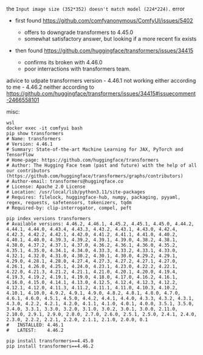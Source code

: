 the `Input image size (352*352) doesn't match model (224*224).` error

- first found https://github.com/comfyanonymous/ComfyUI/issues/5402
  - offers to downgrade transformers to 4.45.0
  - somewhat satisfactory answer, but looking if a more recent fix exists

- then found https://github.com/huggingface/transformers/issues/34415
  - confirms its broken with 4.46.0
  - poor interractions with transformers team.

advice to udpate transformers version
    - 4.46.1 not working either according to me
    - 4.46.2 neither according to https://github.com/huggingface/transformers/issues/34415#issuecomment-2466558101

misc:

```shell
wsl
docker exec -it comfyui bash
pip show transformers
# Name: transformers
# Version: 4.46.1
# Summary: State-of-the-art Machine Learning for JAX, PyTorch and TensorFlow
# Home-page: https://github.com/huggingface/transformers
# Author: The Hugging Face team (past and future) with the help of all our contributors (https://github.com/huggingface/transformers/graphs/contributors)
# Author-email: transformers@huggingface.co
# License: Apache 2.0 License
# Location: /usr/local/lib/python3.11/site-packages
# Requires: filelock, huggingface-hub, numpy, packaging, pyyaml, regex, requests, safetensors, tokenizers, tqdm
# Required-by: clip-interrogator, compel, peft

pip index versions transformers
# Available versions: 4.46.2, 4.46.1, 4.45.2, 4.45.1, 4.45.0, 4.44.2, 4.44.1, 4.44.0, 4.43.4, 4.43.3, 4.43.2, 4.43.1, 4.43.0, 4.42.4, 4.42.3, 4.42.2, 4.42.1, 4.42.0, 4.41.2, 4.41.1, 4.41.0, 4.40.2, 4.40.1, 4.40.0, 4.39.3, 4.39.2, 4.39.1, 4.39.0, 4.38.2, 4.38.1, 4.38.0, 4.37.2, 4.37.1, 4.37.0, 4.36.2, 4.36.1, 4.36.0, 4.35.2, 4.35.1, 4.35.0, 4.34.1, 4.34.0, 4.33.3, 4.33.2, 4.33.1, 4.33.0, 4.32.1, 4.32.0, 4.31.0, 4.30.2, 4.30.1, 4.30.0, 4.29.2, 4.29.1, 4.29.0, 4.28.1, 4.28.0, 4.27.4, 4.27.3, 4.27.2, 4.27.1, 4.27.0, 4.26.1, 4.26.0, 4.25.1, 4.24.0, 4.23.1, 4.23.0, 4.22.2, 4.22.1, 4.22.0, 4.21.3, 4.21.2, 4.21.1, 4.21.0, 4.20.1, 4.20.0, 4.19.4, 4.19.3, 4.19.2, 4.19.1, 4.19.0, 4.18.0, 4.17.0, 4.16.2, 4.16.1, 4.16.0, 4.15.0, 4.14.1, 4.13.0, 4.12.5, 4.12.4, 4.12.3, 4.12.2, 4.12.1, 4.12.0, 4.11.3, 4.11.2, 4.11.1, 4.11.0, 4.10.3, 4.10.2, 4.10.1, 4.10.0, 4.9.2, 4.9.1, 4.9.0, 4.8.2, 4.8.1, 4.8.0, 4.7.0, 4.6.1, 4.6.0, 4.5.1, 4.5.0, 4.4.2, 4.4.1, 4.4.0, 4.3.3, 4.3.2, 4.3.1, 4.3.0, 4.2.2, 4.2.1, 4.2.0, 4.1.1, 4.1.0, 4.0.1, 4.0.0, 3.5.1, 3.5.0, 3.4.0, 3.3.1, 3.3.0, 3.2.0, 3.1.0, 3.0.2, 3.0.1, 3.0.0, 2.11.0, 2.10.0, 2.9.1, 2.9.0, 2.8.0, 2.7.0, 2.6.0, 2.5.1, 2.5.0, 2.4.1, 2.4.0, 2.3.0, 2.2.2, 2.2.1, 2.2.0, 2.1.1, 2.1.0, 2.0.0, 0.1
#   INSTALLED: 4.46.1
#   LATEST:    4.46.2

pip install transformers==4.45.0
pip install transformers==4.46.2
```
